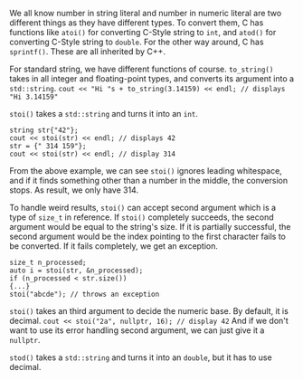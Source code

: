 
 We all know number in string literal and number in numeric literal are two different things as they have different types. To convert them, C has functions like `atoi()` for converting C-Style string to `int`, and `atod()` for converting C-Style string to `double`. For the other way around, C has `sprintf()`. These are all inherited by C++.

For standard string, we have different functions of course.
`to_string()` takes in all integer and floating-point types, and converts its argument into a `std::string`.
`cout << "Hi "s + to_string(3.14159) << endl; // displays "Hi 3.14159"`

`stoi()` takes a `std::string` and turns it into an `int`.
```
string str{"42"};
cout << stoi(str) << endl; // displays 42
str = {" 314 159"};
cout << stoi(str) << endl; // display 314
```
From the above example, we can see `stoi()` ignores leading whitespace, and if it finds something other than a number in the middle, the conversion stops. As result, we only have 314.

To handle weird results, `stoi()` can accept second argument which is a type of `size_t` in reference. If `stoi()` completely succeeds, the second argument would be equal to the string's size. If it is partially successful, the second argument would be the index pointing to the first character fails to be converted. If it fails completely, we get an exception.
```
size_t n_processed;
auto i = stoi(str, &n_processed);
if (n_processed < str.size())
{...}
stoi("abcde"); // throws an exception
```

`stoi()` takes an third argument to decide the numeric base. By default, it is decimal.
`cout << stoi("2a", nullptr, 16); // display 42`
And if we don't want to use its error handling second argument, we can just give it a `nullptr`.

`stod()` takes a `std::string` and turns it into an `double`, but it has to use decimal.